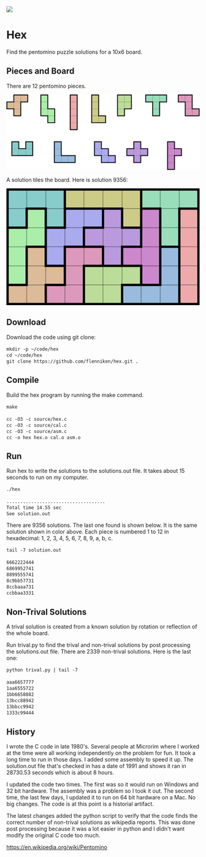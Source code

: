 ![](https://github.com/flenniken/hex/workflows/make/badge.svg)

# Hex

Find the pentomino puzzle solutions for a 10x6 board.

## Pieces and Board

There are 12 pentomino pieces.

<img src="./pieces.svg">

A solution tiles the board. Here is solution 9356:

<img src="./solution9356.svg">

## Download

Download the code using git clone:

~~~
mkdir -p ~/code/hex
cd ~/code/hex
git clone https://github.com/flenniken/hex.git .
~~~

## Compile

Build the hex program by running the make command.

~~~
make

cc -O3 -c source/hex.c
cc -O3 -c source/cal.c
cc -O3 -c source/asm.c
cc -o hex hex.o cal.o asm.o
~~~

## Run

Run hex to write the solutions to the solutions.out file. It takes
about 15 seconds to run on my computer.

~~~
./hex

....................................
Total time 14.55 sec
See solution.out
~~~

There are 9356 solutions. The last one found is shown below.  It is
the same solution shown in color above. Each piece is numbered 1 to 12
in hexadecimal: 1, 2, 3, 4, 5, 6, 7, 8, 9, a, b, c.

~~~
tail -7 solution.out

6662222444
6869952741
8899555741
8c9bb57731
8ccbaaa731
ccbbaa3331
~~~

## Non-Trival Solutions

A trival solution is created from a known solution by rotation or
reflection of the whole board.

Run trival.py to find the trival and non-trival solutions by post
processing the solutions.out file. There are 2339 non-trival solutions.
Here is the last one:

~~~
python trival.py | tail -7

aaa6657777
1aa6555722
1bb6658882
13bcc88942
13bbcc9942
1333c99444
~~~

## History

I wrote the C code in late 1980's. Several people at Microrim where I
worked at the time were all working independently on the problem for
fun. It took a long time to run in those days. I added some assembly
to speed it up.  The solution.out file that's checked in has a date of
1991 and shows it ran in 28730.53 seconds which is about 8 hours.

I updated the code two times. The first was so it would run on Windows
and 32 bit hardware. The assembly was a problem so I took it out. The
second time, the last few days, I updated it to run on 64 bit hardware
on a Mac. No big changes. The code is at this point is a historial
artifact.

The latest changes added the python script to verify that the code
finds the correct number of non-trival solutions as wikipedia
reports. This was done post processing because it was a lot easier in
python and I didn't want modify the original C code too much.

https://en.wikipedia.org/wiki/Pentomino

